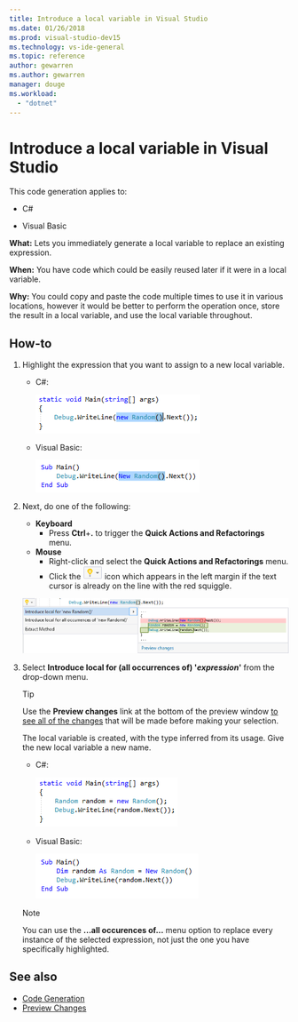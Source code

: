 ```yaml
---
title: Introduce a local variable in Visual Studio
ms.date: 01/26/2018
ms.prod: visual-studio-dev15
ms.technology: vs-ide-general
ms.topic: reference
author: gewarren
ms.author: gewarren
manager: douge
ms.workload:
  - "dotnet"
---
```

# Introduce a local variable in Visual Studio

This code generation applies to:

- C#

- Visual Basic

**What:** Lets you immediately generate a local variable to replace an existing expression.

**When:** You have code which could be easily reused later if it were in a local variable.

**Why:** You could copy and paste the code multiple times to use it in various locations, however it would be better to perform the operation once, store the result in a local variable, and use the local variable throughout.

## How-to

1. Highlight the expression that you want to assign to a new local variable.

   - C#:

     ![Highlighted code C#](media/local-highlight-cs.png)

   - Visual Basic:

     ![Highlighted code VB](media/local-highlight-vb.png)

2. Next, do one of the following:

   - **Keyboard**
     - Press **Ctrl**+**.** to trigger the **Quick Actions and Refactorings** menu.
   - **Mouse**
     - Right-click and select the **Quick Actions and Refactorings** menu.
     - Click the ![Lightbulb](media/bulb-cs.png) icon which appears in the left margin if the text cursor is already on the line with the red squiggle.

   ![Introduce local preview](media/local-preview-cs.png)

3. Select **Introduce local for (all occurrences of) '*expression*'** from the drop-down menu.

   > [!TIP]
   > Use the **Preview changes** link at the bottom of the preview window [to see all of the changes](../../ide/preview-changes.md) that will be made before making your selection.

   The local variable is created, with the type inferred from its usage. Give the new local variable a new name.

   - C#:

      ![Implement interface result C#](media/local-result-cs.png)

   - Visual Basic:

      ![Implement interface result VB](media/local-result-vb.png)

   > [!NOTE]
   > You can use the **...all occurences of...** menu option to replace every instance of the selected expression, not just the one you have specifically highlighted.

## See also

- [Code Generation](../code-generation-in-visual-studio.md)
- [Preview Changes](../../ide/preview-changes.md)